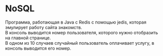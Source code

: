 # NoSQL
Программа, работающая в Java с Redis с помощью jedis, которая эмулирует работу сайта знакомств.  
В консоль выводится номер пользователя, которого нужно отобразить на главной странице.  
В одном из 10 случаев случайный пользователь оплачивает услугу, в консоль выводится его номер.
